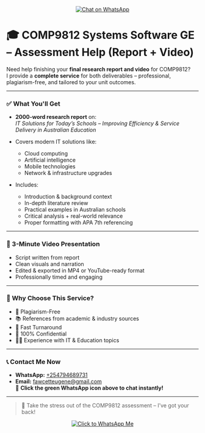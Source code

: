 <p align="center">
  <a href="https://wa.me/254794689731" target="_blank">
    <img src="https://img.icons8.com/color/48/000000/whatsapp--v1.png" alt="Chat on WhatsApp"/>
  </a>
</p>

# 🎓 COMP9812 Systems Software GE – Assessment Help (Report + Video)

Need help finishing your **final research report and video** for COMP9812?  
I provide a **complete service** for both deliverables – professional, plagiarism-free, and tailored to your unit outcomes.

---

### ✅ What You'll Get

- **2000-word research report** on:  
  *IT Solutions for Today’s Schools – Improving Efficiency & Service Delivery in Australian Education*

- Covers modern IT solutions like:  
  - Cloud computing  
  - Artificial intelligence  
  - Mobile technologies  
  - Network & infrastructure upgrades

- Includes:
  - Introduction & background context
  - In-depth literature review
  - Practical examples in Australian schools
  - Critical analysis + real-world relevance
  - Proper formatting with APA 7th referencing

---

### 🎥 3-Minute Video Presentation

- Script written from report
- Clean visuals and narration
- Edited & exported in MP4 or YouTube-ready format
- Professionally timed and engaging

---

### 📌 Why Choose This Service?

- 💯 Plagiarism-Free  
- 📚 References from academic & industry sources  
- 🚀 Fast Turnaround  
- 🔐 100% Confidential  
- 👨‍💻 Experience with IT & Education topics  

---

### 📞 Contact Me Now

- **WhatsApp:** [+254794689731](https://wa.me/254794689731)  
- **Email:** fawcetteugene@gmail.com  
📲 **Click the green WhatsApp icon above to chat instantly!**

---

> 🎯 Take the stress out of the COMP9812 assessment – I’ve got your back!

<p align="center">
  <a href="https://wa.me/254794689731" target="_blank">
    <img src="https://img.icons8.com/color/48/000000/whatsapp--v1.png" alt="Click to WhatsApp Me"/>
  </a>
</p>
